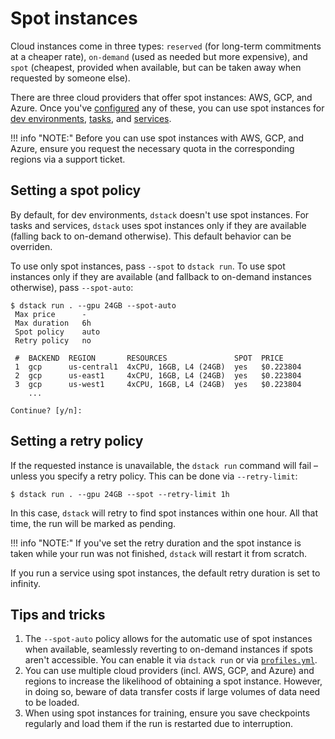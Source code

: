 # Spot instances

Cloud instances come in three types: `reserved` (for long-term commitments at a cheaper rate), `on-demand` (used as needed but
more expensive), and `spot` (cheapest, provided when available, but can be taken away when requested by someone else).

There are three cloud providers that offer spot instances: AWS, GCP, and Azure. 
Once you've [configured](../docs/config/server.md) any of these, you can use spot instances 
for [dev environments](../docs/guides/dev-environments.md), [tasks](../docs/guides/tasks.md), and 
[services](../docs/guides/services.md).

!!! info "NOTE:"
    Before you can use spot instances with AWS, GCP, and Azure, ensure you request the necessary quota 
    in the corresponding regions via a support ticket.

## Setting a spot policy

By default, for dev environments, `dstack` doesn't use spot instances. For
tasks and services, `dstack` uses spot instances only if they are available (falling back to on-demand otherwise).
This default behavior can be overriden. 

To use only spot instances, pass `--spot` to `dstack run`. 
To use spot instances only if they are available (and fallback to on-demand instances otherwise),
pass `--spot-auto`:

<div class="termy">

```shell
$ dstack run . --gpu 24GB --spot-auto
 Max price      -
 Max duration   6h
 Spot policy    auto
 Retry policy   no

 #  BACKEND  REGION       RESOURCES               SPOT  PRICE
 1  gcp      us-central1  4xCPU, 16GB, L4 (24GB)  yes   $0.223804
 2  gcp      us-east1     4xCPU, 16GB, L4 (24GB)  yes   $0.223804
 3  gcp      us-west1     4xCPU, 16GB, L4 (24GB)  yes   $0.223804
    ...

Continue? [y/n]:
```

</div>

## Setting a retry policy

If the requested instance is unavailable, the `dstack run` command will fail – unless you specify a retry policy.
This can be done via `--retry-limit`:

<div class="termy">

```shell
$ dstack run . --gpu 24GB --spot --retry-limit 1h
```

</div>

In this case, `dstack` will retry to find spot instances within one hour. All that time, the run will be marked as
pending.

!!! info "NOTE:"
    If you've set the retry duration and the spot instance is taken while your run was not 
    finished, `dstack` will restart it from scratch.

If you run a service using spot instances, the default retry duration is set to infinity.  

## Tips and tricks

1. The `--spot-auto` policy allows for the automatic use of spot instances when available, seamlessly reverting to
   on-demand instances if spots aren't accessible. You can enable it via `dstack run` or 
   via [`profiles.yml`](../docs/reference/profiles.yml.md).
2. You can use multiple cloud providers (incl. AWS, GCP, and Azure) and regions to increase the likelihood of
   obtaining a spot instance. However, in doing so, beware of data transfer costs if large volumes of data
   need to be loaded.
3. When using spot instances for training, ensure you save checkpoints regularly and load them if the run is restarted
   due to interruption.
 
   